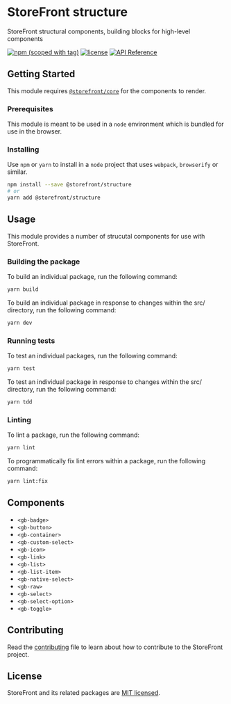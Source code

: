 # StoreFront structure

StoreFront structural components, building blocks for high-level components

[![npm (scoped with tag)](https://img.shields.io/npm/v/@storefront/structure.svg?style=flat-square)](https://www.npmjs.com/package/@storefront/structure)
[![license](https://img.shields.io/github/license/mashape/apistatus.svg?style=flat-square)](https://choosealicense.com/licenses/mit/)
[![API Reference](https://img.shields.io/badge/API_reference-latest-blue.svg?style=flat-square)](https://groupby.github.io/storefront/modules/_storefront_structure.html)

## Getting Started

This module requires [`@storefront/core`](https://www.npmjs.com/package/@storefront/core) for the components to render.

### Prerequisites

This module is meant to be used in a `node` environment which is bundled for use in the browser.

### Installing

Use `npm` or `yarn` to install in a `node` project that uses `webpack`, `browserify` or similar.

```sh
npm install --save @storefront/structure
# or
yarn add @storefront/structure
```

## Usage

This module provides a number of strucutal components for use with StoreFront.

### Building the package
To build an individual package, run the following command:
```sh
yarn build
```

To build an individual package in response to changes within the src/ directory, run the following command:
```sh
yarn dev
```

### Running tests
To test an individual packages, run the following command:
```sh
yarn test
```

To test an individual package in response to changes within the src/ directory, run the following command:
```sh
yarn tdd
```

### Linting
To lint a package, run the following command:
```sh
yarn lint
```

To programmatically fix lint errors within a package, run the following command:
```sh
yarn lint:fix
```

## Components
*   `<gb-badge>`
*   `<gb-button>`
*   `<gb-container>`
*   `<gb-custom-select>`
*   `<gb-icon>`
*   `<gb-link>`
*   `<gb-list>`
*   `<gb-list-item>`
*   `<gb-native-select>`
*   `<gb-raw>`
*   `<gb-select>`
*   `<gb-select-option>`
*   `<gb-toggle>`

## Contributing
Read the [contributing](../../../CONTRIBUTING.md) file to learn about how to contribute to the StoreFront project.

## License
StoreFront and its related packages are [MIT licensed](../../../LICENSE).

